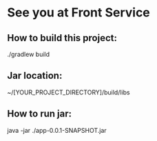 # See you at Front Service

## How to build this project:
./gradlew build

## Jar location:
~/[YOUR_PROJECT_DIRECTORY]/build/libs

## How to run jar:
java -jar ./app-0.0.1-SNAPSHOT.jar


